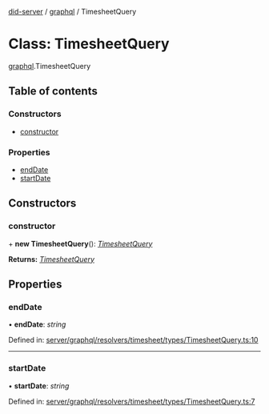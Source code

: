 [did-server](../README.md) / [graphql](../modules/graphql.md) / TimesheetQuery

# Class: TimesheetQuery

[graphql](../modules/graphql.md).TimesheetQuery

## Table of contents

### Constructors

- [constructor](graphql.timesheetquery.md#constructor)

### Properties

- [endDate](graphql.timesheetquery.md#enddate)
- [startDate](graphql.timesheetquery.md#startdate)

## Constructors

### constructor

\+ **new TimesheetQuery**(): [*TimesheetQuery*](graphql.timesheetquery.md)

**Returns:** [*TimesheetQuery*](graphql.timesheetquery.md)

## Properties

### endDate

• **endDate**: *string*

Defined in: [server/graphql/resolvers/timesheet/types/TimesheetQuery.ts:10](https://github.com/Puzzlepart/did/blob/5da6768a/server/graphql/resolvers/timesheet/types/TimesheetQuery.ts#L10)

___

### startDate

• **startDate**: *string*

Defined in: [server/graphql/resolvers/timesheet/types/TimesheetQuery.ts:7](https://github.com/Puzzlepart/did/blob/5da6768a/server/graphql/resolvers/timesheet/types/TimesheetQuery.ts#L7)
